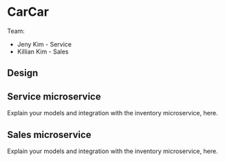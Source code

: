 # CarCar

Team:

* Jeny Kim - Service
* Killian Kim - Sales

## Design

## Service microservice

Explain your models and integration with the inventory
microservice, here.

## Sales microservice

Explain your models and integration with the inventory
microservice, here.

